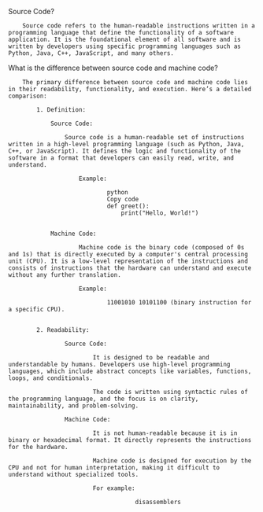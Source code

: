 Source Code?

        Source code refers to the human-readable instructions written in a programming language that define the functionality of a software application. It is the foundational element of all software and is written by developers using specific programming languages such as Python, Java, C++, JavaScript, and many others.

What is the difference between source code and machine code?

        The primary difference between source code and machine code lies in their readability, functionality, and execution. Here’s a detailed comparison:

            1. Definition:
    
                Source Code:

                    Source code is a human-readable set of instructions written in a high-level programming language (such as Python, Java, C++, or JavaScript). It defines the logic and functionality of the software in a format that developers can easily read, write, and understand.

                        Example:
                               
                                python
                                Copy code
                                def greet():
                                    print("Hello, World!")

                    
                Machine Code:

                        Machine code is the binary code (composed of 0s and 1s) that is directly executed by a computer's central processing unit (CPU). It is a low-level representation of the instructions and consists of instructions that the hardware can understand and execute without any further translation.
    
                        Example:
                
                                11001010 10101100 (binary instruction for a specific CPU).


            2. Readability:

                    Source Code:

                            It is designed to be readable and understandable by humans. Developers use high-level programming languages, which include abstract concepts like variables, functions, loops, and conditionals.

                            The code is written using syntactic rules of the programming language, and the focus is on clarity, maintainability, and problem-solving.

                    Machine Code:

                            It is not human-readable because it is in binary or hexadecimal format. It directly represents the instructions for the hardware.

                            Machine code is designed for execution by the CPU and not for human interpretation, making it difficult to understand without specialized tools.

                            For example: 

                                        disassemblers 

